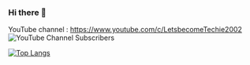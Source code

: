 ### Hi there 👋

<!--
**letsbecometechie/letsbecometechie** is a ✨ _special_ ✨ repository because its `README.md` (this file) appears on your GitHub profile.

Here are some ideas to get you started:

- 🔭 I’m currently working on ...
- 🌱 I’m currently learning ...
- 👯 I’m looking to collaborate on ...
- 🤔 I’m looking for help with ...
- 💬 Ask me about ...
- 📫 How to reach me: ...
- 😄 Pronouns: ...
- ⚡ Fun fact: ...
-->
YouTube channel : https://www.youtube.com/c/LetsbecomeTechie2002 
<img alt="YouTube Channel Subscribers" src="https://img.shields.io/youtube/channel/subscribers/UCWv7ReTyh1KOf-Ws5ctYCRg?style=social">


[![Top Langs](https://github-readme-stats.vercel.app/api/top-langs/?username=letsbecometechie&layout=compact)](https://github.com/anuraghazra/github-readme-stats)
